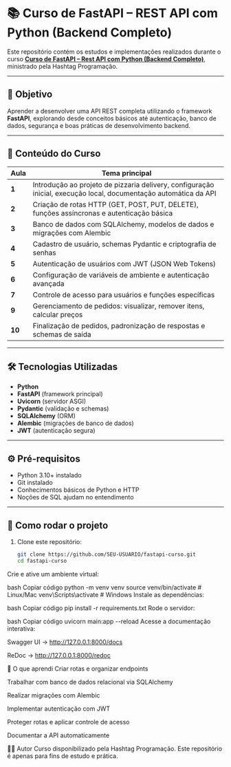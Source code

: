 # 📚 Curso de FastAPI – REST API com Python (Backend Completo)

Este repositório contém os estudos e implementações realizados durante o curso **[Curso de FastAPI – Rest API com Python (Backend Completo)](https://youtu.be/BtIy2aD8k_w?si=Zqlz8edT8cS7TkpW)**, ministrado pela Hashtag Programação.

---

## 🎯 Objetivo

Aprender a desenvolver uma API REST completa utilizando o framework **FastAPI**, explorando desde conceitos básicos até autenticação, banco de dados, segurança e boas práticas de desenvolvimento backend.

---

## 📂 Conteúdo do Curso

| Aula | Tema principal |
|------|----------------|
| **1** | Introdução ao projeto de pizzaria delivery, configuração inicial, execução local, documentação automática da API |
| **2** | Criação de rotas HTTP (GET, POST, PUT, DELETE), funções assíncronas e autenticação básica |
| **3** | Banco de dados com SQLAlchemy, modelos de dados e migrações com Alembic |
| **4** | Cadastro de usuário, schemas Pydantic e criptografia de senhas |
| **5** | Autenticação de usuários com JWT (JSON Web Tokens) |
| **6** | Configuração de variáveis de ambiente e autenticação avançada |
| **7** | Controle de acesso para usuários e funções específicas |
| **9** | Gerenciamento de pedidos: visualizar, remover itens, calcular preços |
| **10** | Finalização de pedidos, padronização de respostas e schemas de saída |

---

## 🛠️ Tecnologias Utilizadas

- **Python**  
- **FastAPI** (framework principal)  
- **Uvicorn** (servidor ASGI)  
- **Pydantic** (validação e schemas)  
- **SQLAlchemy** (ORM)  
- **Alembic** (migrações de banco de dados)  
- **JWT** (autenticação segura)  

---

## ⚙️ Pré-requisitos

- Python 3.10+ instalado  
- Git instalado  
- Conhecimentos básicos de Python e HTTP  
- Noções de SQL ajudam no entendimento  

---

## 🚀 Como rodar o projeto

1. Clone este repositório:
   ```bash
   git clone https://github.com/SEU-USUARIO/fastapi-curso.git
   cd fastapi-curso
Crie e ative um ambiente virtual:

bash
Copiar código
python -m venv venv
source venv/bin/activate   # Linux/Mac
venv\Scripts\activate      # Windows
Instale as dependências:

bash
Copiar código
pip install -r requirements.txt
Rode o servidor:

bash
Copiar código
uvicorn main:app --reload
Acesse a documentação interativa:

Swagger UI → http://127.0.0.1:8000/docs

ReDoc → http://127.0.0.1:8000/redoc

📌 O que aprendi
Criar rotas e organizar endpoints

Trabalhar com banco de dados relacional via SQLAlchemy

Realizar migrações com Alembic

Implementar autenticação com JWT

Proteger rotas e aplicar controle de acesso

Documentar a API automaticamente

🧑‍💻 Autor
Curso disponibilizado pela Hashtag Programação.
Este repositório é apenas para fins de estudo e prática.
